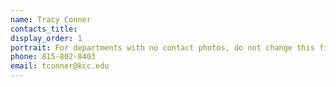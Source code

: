 ```yaml
---
name: Tracy Conner
contacts_title: 
display_order: 1
portrait: For departments with no contact photos, do not change this field.
phone: 815-802-8403
email: tconner@kcc.edu
---
```

